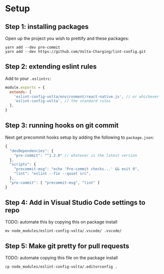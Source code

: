 # Setup
## Step 1: installing packages
Open up the project you wish to prettify and these packages:
```
yarn add --dev pre-commit
yarn add --dev https://github.com/Volta-Charging/lint-config.git
```

## Step 2: extending eslint rules
Add to your `.eslintrc`:
```javascript
module.exports = {
  extends: [
    'eslint-config-volta/environment/react-native.js', // or whichever env you use
    'eslint-config-volta', // the standard rules
  ],
}
```
## Step 3: running hooks on git commit
Next get precommit hooks setup by adding the following to `package.json`:
```javascript
{
  "devDependencies": {
    "pre-commit": "^1.2.0" // whatever is the latest version
  },
  "scripts": {
    "precommit-msg": "echo 'Pre-commit checks...' && exit 0",
    "lint": "eslint --fix --quiet src",
  },
  "pre-commit": [ "precommit-msg", "lint" ]
}
```

## Step 4: Add in Visual Studio Code settings to repo
TODO: automate this by copying this on package install
```
mv node_modules/eslint-config-volta/.vscode/ .vscode/
```

## Step 5: Make git pretty for pull requests
TODO: automate copying this file on the package install
```
cp node_modules/eslint-config-volta/.editorconfig .
```

